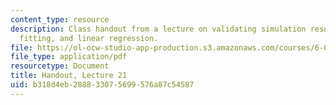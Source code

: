 ```yaml
---
content_type: resource
description: Class handout from a lecture on validating simulation results, curve
  fitting, and linear regression.
file: https://ol-ocw-studio-app-production.s3.amazonaws.com/courses/6-00-introduction-to-computer-science-and-programming-fall-2008/b318d4eb288833075699576a87c54587_lec21.pdf
file_type: application/pdf
resourcetype: Document
title: Handout, Lecture 21
uid: b318d4eb-2888-3307-5699-576a87c54587
---
```

